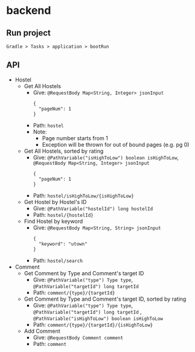 # backend

## Run project

```
Gradle > Tasks > application > bootRun
```

## API

* Hostel
    * Get All Hostels
        * Give: `@RequestBody Map<String, Integer> jsonInput`
          ```
          {
            "pageNum": 1
          }
          ```
        * Path: `hostel`
        * Note:
            * Page number starts from 1
            * Exception will be thrown for out of bound pages (e.g. pg 0)
    * Get All Hostels, sorted by rating
        * Give: `@PathVariable("isHighToLow") boolean isHighToLow`, `@RequestBody Map<String, Integer> jsonInput`
          ```
          {
            "pageNum": 1
          }
          ```
        * Path: `hostel/isHighToLow/{isHighToLow}`
    * Get Hostel by Hostel's ID
        * Give: `@PathVariable("hostelId") long hostelId`
        * Path: `hostel/{hostelId}`
    * Find Hostel by keyword
        * Give: `@RequestBody Map<String, String> jsonInput`
          ```
          {
            "keyword": "utown"
          }
          ```
        * Path: `hostel/search`
* Comment
    * Get Comment by Type and Comment's target ID
        * Give: `@PathVariable("type") Type type`, `@PathVariable("targetId") long targetId`
        * Path: `comment/{type}/{targetId}`
    * Get Comment by Type and Comment's target ID, sorted by rating
        * Give: `@PathVariable("type") Type type`, `@PathVariable("targetId") long targetId`
          , `@PathVariable("isHighToLow") boolean isHighToLow`
        * Path: `comment/{type}/{targetId}/{isHighToLow}`
    * Add Comment
        * Give: `@RequestBody Comment comment`
        * Path: `comment`
